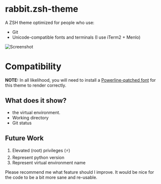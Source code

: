 
# rabbit.zsh-theme

A ZSH theme optimized for people who use:

- Git
- Unicode-compatible fonts and terminals (I use iTerm2 + Menlo)

![Screenshot](https://private-user-images.githubusercontent.com/165302812/342793506-7822e850-a226-4d33-a62e-10b8c36f8257.png?jwt=eyJhbGciOiJIUzI1NiIsInR5cCI6IkpXVCJ9.eyJpc3MiOiJnaXRodWIuY29tIiwiYXVkIjoicmF3LmdpdGh1YnVzZXJjb250ZW50LmNvbSIsImtleSI6ImtleTUiLCJleHAiOjE3MTkzMzAxMDcsIm5iZiI6MTcxOTMyOTgwNywicGF0aCI6Ii8xNjUzMDI4MTIvMzQyNzkzNTA2LTc4MjJlODUwLWEyMjYtNGQzMy1hNjJlLTEwYjhjMzZmODI1Ny5wbmc_WC1BbXotQWxnb3JpdGhtPUFXUzQtSE1BQy1TSEEyNTYmWC1BbXotQ3JlZGVudGlhbD1BS0lBVkNPRFlMU0E1M1BRSzRaQSUyRjIwMjQwNjI1JTJGdXMtZWFzdC0xJTJGczMlMkZhd3M0X3JlcXVlc3QmWC1BbXotRGF0ZT0yMDI0MDYyNVQxNTM2NDdaJlgtQW16LUV4cGlyZXM9MzAwJlgtQW16LVNpZ25hdHVyZT04MGUzZWJjOTJjMmNhZjlhMjc3MDcwYWI4ZTQ1NGM4ODA1YjU3MGE0ZWIyNjhmMGJjODBjOGUzYTE0YWNmZDNiJlgtQW16LVNpZ25lZEhlYWRlcnM9aG9zdCZhY3Rvcl9pZD0wJmtleV9pZD0wJnJlcG9faWQ9MCJ9.zeU5DsmHrC_SGedY0go-ro1jOZjJzCrejpVgQEArqPE)

# Compatibility

**NOTE:** In all likelihood, you will need to install a [Powerline-patched font](https://github.com/Lokaltog/powerline-fonts) for this theme to render correctly.

## What does it show?

- the virtual environment.
- Working directory
- Git status



## Future Work

1. Elevated (root) privileges (⚡)
2. Represent python version 
3. Represent virtual environment name

Please recommend me what feature should I improve.
It would be nice for the code to be a bit more sane and re-usable.